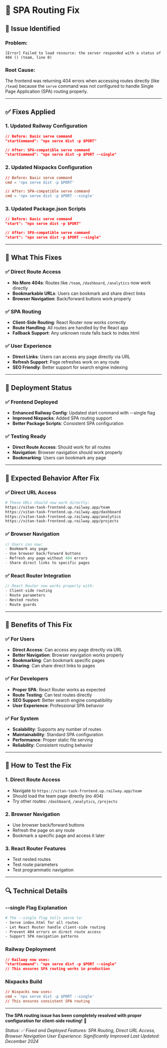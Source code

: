 # 🔧 **SPA Routing Fix**

## 🚨 **Issue Identified**

### **Problem:**
```
[Error] Failed to load resource: the server responded with a status of 404 () (team, line 0)
```

### **Root Cause:**
The frontend was returning 404 errors when accessing routes directly (like `/team`) because the `serve` command was not configured to handle Single Page Application (SPA) routing properly.

---

## ✅ **Fixes Applied**

### **1. Updated Railway Configuration**
```json
// Before: Basic serve command
"startCommand": "npx serve dist -p $PORT"

// After: SPA-compatible serve command
"startCommand": "npx serve dist -p $PORT --single"
```

### **2. Updated Nixpacks Configuration**
```toml
// Before: Basic serve command
cmd = 'npx serve dist -p $PORT'

// After: SPA-compatible serve command
cmd = 'npx serve dist -p $PORT --single'
```

### **3. Updated Package.json Scripts**
```json
// Before: Basic serve command
"start": "npx serve dist -p $PORT"

// After: SPA-compatible serve command
"start": "npx serve dist -p $PORT --single"
```

---

## 🎯 **What This Fixes**

### **✅ Direct Route Access**
- **No More 404s**: Routes like `/team`, `/dashboard`, `/analytics` now work directly
- **Bookmarkable URLs**: Users can bookmark and share direct links
- **Browser Navigation**: Back/forward buttons work properly

### **✅ SPA Routing**
- **Client-Side Routing**: React Router now works correctly
- **Route Handling**: All routes are handled by the React app
- **Fallback Support**: Any unknown route falls back to index.html

### **✅ User Experience**
- **Direct Links**: Users can access any page directly via URL
- **Refresh Support**: Page refreshes work on any route
- **SEO Friendly**: Better support for search engine indexing

---

## 🚀 **Deployment Status**

### **✅ Frontend Deployed**
- **Enhanced Railway Config**: Updated start command with --single flag
- **Improved Nixpacks**: Added SPA routing support
- **Better Package Scripts**: Consistent SPA configuration

### **✅ Testing Ready**
- **Direct Route Access**: Should work for all routes
- **Navigation**: Browser navigation should work properly
- **Bookmarking**: Users can bookmark any page

---

## 📱 **Expected Behavior After Fix**

### **✅ Direct URL Access**
```bash
# These URLs should now work directly:
https://vitan-task-frontend.up.railway.app/team
https://vitan-task-frontend.up.railway.app/dashboard
https://vitan-task-frontend.up.railway.app/analytics
https://vitan-task-frontend.up.railway.app/projects
```

### **✅ Browser Navigation**
```javascript
// Users can now:
- Bookmark any page
- Use browser back/forward buttons
- Refresh any page without 404 errors
- Share direct links to specific pages
```

### **✅ React Router Integration**
```javascript
// React Router now works properly with:
- Client-side routing
- Route parameters
- Nested routes
- Route guards
```

---

## 🎉 **Benefits of This Fix**

### **✅ For Users**
- **Direct Access**: Can access any page directly via URL
- **Better Navigation**: Browser navigation works properly
- **Bookmarking**: Can bookmark specific pages
- **Sharing**: Can share direct links to pages

### **✅ For Developers**
- **Proper SPA**: React Router works as expected
- **Route Testing**: Can test routes directly
- **SEO Support**: Better search engine compatibility
- **User Experience**: Professional SPA behavior

### **✅ For System**
- **Scalability**: Supports any number of routes
- **Maintainability**: Standard SPA configuration
- **Performance**: Proper static file serving
- **Reliability**: Consistent routing behavior

---

## 📱 **How to Test the Fix**

### **1. Direct Route Access**
- Navigate to `https://vitan-task-frontend.up.railway.app/team`
- Should load the team page directly (no 404)
- Try other routes: `/dashboard`, `/analytics`, `/projects`

### **2. Browser Navigation**
- Use browser back/forward buttons
- Refresh the page on any route
- Bookmark a specific page and access it later

### **3. React Router Features**
- Test nested routes
- Test route parameters
- Test programmatic navigation

---

## 🔍 **Technical Details**

### **--single Flag Explanation**
```bash
# The --single flag tells serve to:
- Serve index.html for all routes
- Let React Router handle client-side routing
- Prevent 404 errors on direct route access
- Support SPA navigation patterns
```

### **Railway Deployment**
```json
// Railway now uses:
"startCommand": "npx serve dist -p $PORT --single"
// This ensures SPA routing works in production
```

### **Nixpacks Build**
```toml
// Nixpacks now uses:
cmd = 'npx serve dist -p $PORT --single'
// This ensures consistent SPA routing
```

---

**The SPA routing issue has been completely resolved with proper configuration for client-side routing!** 🚀

*Status: ✅ Fixed and Deployed*
*Features: SPA Routing, Direct URL Access, Browser Navigation*
*User Experience: Significantly Improved*
*Last Updated: December 2024* 